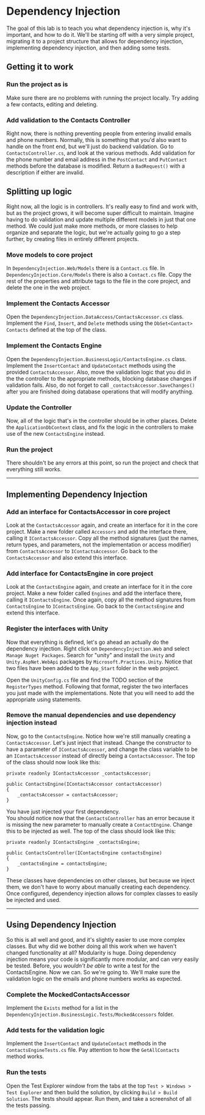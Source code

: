 # Dependency Injection
The goal of this lab is to teach you what dependency injection is, why it's important, and how to do it.
We'll be starting off with a very simple project, migrating it to a project structure that allows for dependency injection, implementing dependency injection, and then adding some tests.

## Getting it to work

### Run the project as is  
Make sure there are no problems with running the project locally. Try adding a few contacts, editing and deleting.

### Add validation to the Contacts Controller  
Right now, there is nothing preventing people from entering invalid emails and phone numbers. Normally, this is something that you'd also want to handle on the front end, but we'll just do backend validation. Go to `ContactsController.cs`, and look at the various methods. Add validation for the phone number and email address in the `PostContact` and `PutContact` methods before the database is modified. Return a `BadRequest()` with a description if either are invalid.

## Splitting up logic
Right now, all the logic is in controllers. It's really easy to find and work with, but as the project grows, it will become super difficult to maintain. Imagine having to do validation and update multiple different models in just that one method. We could just make more methods, or more classes to help organize and separate the logic, but we're actually going to go a step further, by creating files in entirely different projects. 

### Move models to core project
In `DependencyInjection.Web/Models` there is a `Contact.cs` file. In `DependencyInjection.Core/Models` there is also a `Contact.cs` file. Copy the rest of the properties and attribute tags to the file in the core project, and delete the one in the web project.

### Implement the Contacts Accessor
Open the `DependencyInjection.DataAccess/ContactsAccessor.cs` class. Implement the `Find`, `Insert`, and `Delete` methods using the `DbSet<Contact> Contacts` defined at the top of the class.

### Implement the Contacts Engine
Open the `DependencyInjection.BusinessLogic/ContactsEngine.cs` class. Implement the `InsertContact` and `UpdateContact` methods using the provided `ContactsAccessor`. Also, move the validation logic that you did in the the controller to the appropriate methods, blocking database changes if validation fails. Also, do not forget to call `_contactsAccessor.SaveChanges()` after you are finished doing database operations that will modify anything.

### Update the Controller
Now, all of the logic that's in the controller should be in other places. Delete the `ApplicationDbContext` class, and fix the logic in the controllers to make use of the new `ContactsEngine` instead.

### Run the project
There shouldn't be any errors at this point, so run the project and check that everything still works.

---

## Implementing Dependency Injection

### Add an interface for ContactsAccessor in core project
Look at the `ContactsAccessor` again, and create an interface for it in the core project. Make a new folder called `Accessors` and add the interface there, calling it `IContactsAccessor`.
Copy all the method signatures (just the names, return types, and parameters, not the implementation or access modifier) from `ContactsAccessor` to `IContactsAccessor`.
Go back to the `ContactsAccessor` and also extend this interface.

### Add interface for ContactsEngine in core project
Look at the `ContactsEngine` again, and create an interface for it in the core project. Make a new folder called `Engines` and add the interface there, calling it `IContactsEngine`.
Once again, copy all the method signatures from `ContactsEngine` to `IContactsEngine`.
Go back to the `ContactsEngine` and extend this interface. 

### Register the interfaces with Unity
Now that everything is defined, let's go ahead an actually do the dependency injection. Right click on `DependencyInjection.Web` and select `Manage Nuget Packages`. Search for "unity" and install the `Unity` and `Unity.AspNet.WebApi` packages by `Microsoft.Practices.Unity`.
Notice that two files have been added to the `App_Start` folder in the web project. 

Open the `UnityConfig.cs` file and find the TODO section of the `RegisterTypes` method. Following that format, register the two interfaces you just made with the implementations. Note that you will need to add the appropriate using statements.


### Remove the manual dependencies and use dependency injection instead
Now, go to the `ContactsEngine`. Notice how we're still manually creating a `ContactsAccessor`. Let's just inject that instead. Change the constructor to have a parameter of `IContactsAccessor`, and change the class variable to be an `IContactsAccessor` instead of directly being a `ContactsAccessor`. 
The top of the class should now look like this:
``` 
private readonly IContactsAccessor _contactsAccessor;

public ContactsEngine(IContactsAccessor contactsAccessor)
{
    _contactsAccessor = contactsAccessor;
}
```
You have just injected your first dependency.  
You should notice now that the `ContactsController` has an error because it is missing the new parameter to manually create a `ContactEngine`. Change this to be injected as well. The top of the class should look like this: 
```
private readonly IContactsEngine _contactsEngine;

public ContactsController(IContactsEngine contactsEngine)
{
    _contactsEngine = contactsEngine;
}
```     

These classes have dependencies on other classes, but because we inject them, we don't have to worry about manually creating each dependency. Once configured, dependency injection allows for complex classes to easily be injected and used.

---

## Using Dependency Injection
So this is all well and good, and it's slightly easier to use more complex classes. But why did we bother doing all this work when we haven't changed functionality at all? 
Modularity is huge. Doing dependency injection means your code is significantly more modular, and can very easily be tested. Before, you *wouldn't be able* to write a test for the ContactsEngine. Now we can. So we're going to. We'll make sure the validation logic on the emails and phone numbers works as expected.

### Complete the MockedContactsAccessor
Implement the `Exists` method for a list in the `DependencyInjection.BusinessLogic.Tests/MockedAccessors` folder.

### Add tests for the validation logic
Implement the `InsertContact` and `UpdateContact` methods in the `ContactsEngineTests.cs` file. Pay attention to how the `GetAllContacts` method works.

### Run the tests
Open the Test Explorer window from the tabs at the top `Test > Windows > Test Explorer` and then build the solution, by clicking `Build > Build Solution`. The tests should appear. Run them, and take a screenshot of all the tests passing.

